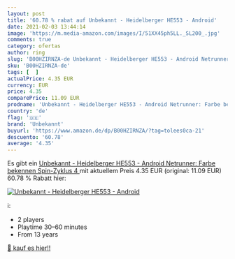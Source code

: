```yaml
---
layout: post
title: '60.78 % rabat auf Unbekannt - Heidelberger HE553 - Android'
date: 2021-02-03 13:44:14
image: 'https://m.media-amazon.com/images/I/51XX45ph5LL._SL200_.jpg'
comments: true
category: ofertas
author: ring
slug: 'B00HZIRNZA-de Unbekannt - Heidelberger HE553 - Android Netrunner: Farbe...'
sku: 'B00HZIRNZA-de'
tags: [  ]
actualPrice: 4.35 EUR
currency: EUR
price: 4.35
comparePrice: 11.09 EUR
prodname: 'Unbekannt - Heidelberger HE553 - Android Netrunner: Farbe bekennen  Spin-Zyklus 4 '
country: 'de'
flag: '🇩🇪'
brand: 'Unbekannt'
buyurl: 'https://www.amazon.de/dp/B00HZIRNZA/?tag=tolees0ca-21'
descuento: '60.78'
average: '4.35'
---
```


Es gibt ein [Unbekannt - Heidelberger HE553 - Android Netrunner: Farbe bekennen  Spin-Zyklus 4 ](https://www.amazon.de/dp/B00HZIRNZA/?tag=tolees0ca-21) mit aktuellem Preis 4.35 EUR (original: 11.09 EUR) 60.78 % Rabatt hier:

[![Unbekannt - Heidelberger HE553 - Android](https://m.media-amazon.com/images/I/51XX45ph5LL._SL200_.jpg)](https://www.amazon.de/dp/B00HZIRNZA/?tag=tolees0ca-21)

ℹ️:

- 2 players
- Playtime 30–60 minutes
- From 13 years

[🛒 kauf es hier!!](https://www.amazon.de/dp/B00HZIRNZA/?tag=tolees0ca-21)
